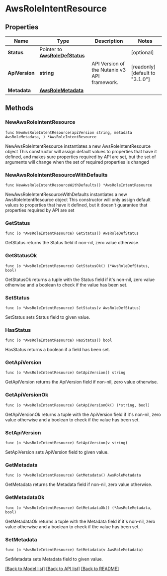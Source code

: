 # AwsRoleIntentResource

## Properties

Name | Type | Description | Notes
------------ | ------------- | ------------- | -------------
**Status** | Pointer to [**AwsRoleDefStatus**](AwsRoleDefStatus.md) |  | [optional] 
**ApiVersion** | **string** | API Version of the Nutanix v3 API framework. | [readonly] [default to "3.1.0"]
**Metadata** | [**AwsRoleMetadata**](AwsRoleMetadata.md) |  | 

## Methods

### NewAwsRoleIntentResource

`func NewAwsRoleIntentResource(apiVersion string, metadata AwsRoleMetadata, ) *AwsRoleIntentResource`

NewAwsRoleIntentResource instantiates a new AwsRoleIntentResource object
This constructor will assign default values to properties that have it defined,
and makes sure properties required by API are set, but the set of arguments
will change when the set of required properties is changed

### NewAwsRoleIntentResourceWithDefaults

`func NewAwsRoleIntentResourceWithDefaults() *AwsRoleIntentResource`

NewAwsRoleIntentResourceWithDefaults instantiates a new AwsRoleIntentResource object
This constructor will only assign default values to properties that have it defined,
but it doesn't guarantee that properties required by API are set

### GetStatus

`func (o *AwsRoleIntentResource) GetStatus() AwsRoleDefStatus`

GetStatus returns the Status field if non-nil, zero value otherwise.

### GetStatusOk

`func (o *AwsRoleIntentResource) GetStatusOk() (*AwsRoleDefStatus, bool)`

GetStatusOk returns a tuple with the Status field if it's non-nil, zero value otherwise
and a boolean to check if the value has been set.

### SetStatus

`func (o *AwsRoleIntentResource) SetStatus(v AwsRoleDefStatus)`

SetStatus sets Status field to given value.

### HasStatus

`func (o *AwsRoleIntentResource) HasStatus() bool`

HasStatus returns a boolean if a field has been set.

### GetApiVersion

`func (o *AwsRoleIntentResource) GetApiVersion() string`

GetApiVersion returns the ApiVersion field if non-nil, zero value otherwise.

### GetApiVersionOk

`func (o *AwsRoleIntentResource) GetApiVersionOk() (*string, bool)`

GetApiVersionOk returns a tuple with the ApiVersion field if it's non-nil, zero value otherwise
and a boolean to check if the value has been set.

### SetApiVersion

`func (o *AwsRoleIntentResource) SetApiVersion(v string)`

SetApiVersion sets ApiVersion field to given value.


### GetMetadata

`func (o *AwsRoleIntentResource) GetMetadata() AwsRoleMetadata`

GetMetadata returns the Metadata field if non-nil, zero value otherwise.

### GetMetadataOk

`func (o *AwsRoleIntentResource) GetMetadataOk() (*AwsRoleMetadata, bool)`

GetMetadataOk returns a tuple with the Metadata field if it's non-nil, zero value otherwise
and a boolean to check if the value has been set.

### SetMetadata

`func (o *AwsRoleIntentResource) SetMetadata(v AwsRoleMetadata)`

SetMetadata sets Metadata field to given value.



[[Back to Model list]](../README.md#documentation-for-models) [[Back to API list]](../README.md#documentation-for-api-endpoints) [[Back to README]](../README.md)


